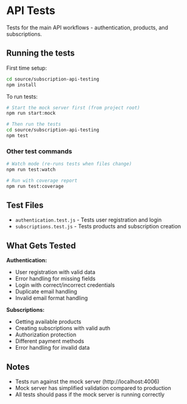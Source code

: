 # API Tests

Tests for the main API workflows - authentication, products, and subscriptions.

## Running the tests

First time setup:
```bash
cd source/subscription-api-testing
npm install
```

To run tests:
```bash
# Start the mock server first (from project root)
npm run start:mock

# Then run the tests
cd source/subscription-api-testing
npm test
```

### Other test commands
```bash
# Watch mode (re-runs tests when files change)
npm run test:watch

# Run with coverage report
npm run test:coverage
```

## Test Files

- `authentication.test.js` - Tests user registration and login
- `subscriptions.test.js` - Tests products and subscription creation

## What Gets Tested

**Authentication:**
- User registration with valid data
- Error handling for missing fields
- Login with correct/incorrect credentials
- Duplicate email handling
- Invalid email format handling

**Subscriptions:**
- Getting available products
- Creating subscriptions with valid auth
- Authorization protection
- Different payment methods
- Error handling for invalid data

## Notes

- Tests run against the mock server (http://localhost:4006)
- Mock server has simplified validation compared to production
- All tests should pass if the mock server is running correctly

